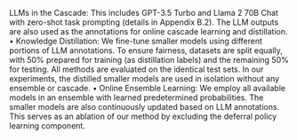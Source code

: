 LLMs in the Cascade: This includes GPT-3.5 Turbo
and Llama 2 70B Chat with zero-shot task prompting
(details in Appendix B.2). The LLM outputs are also
used as the annotations for online cascade learning and
distillation.
• Knowledge Distillation: We fine-tune smaller models
using different portions of LLM annotations. To ensure
fairness, datasets are split equally, with 50% prepared
for training (as distillation labels) and the remaining 50%
for testing. All methods are evaluated on the identical
test sets. In our experiments, the distilled smaller models
are used in isolation without any ensemble or cascade.
• Online Ensemble Learning: We employ all available
models in an ensemble with learned predetermined probabilities. The smaller models are also continuously updated based on LLM annotations. This serves as an
ablation of our method by excluding the deferral policy
learning component.
